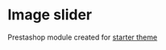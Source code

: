 # Image slider  
Prestashop module created for [starter theme](https://github.com/Oksydan/modern-prestashop-starter-theme)
